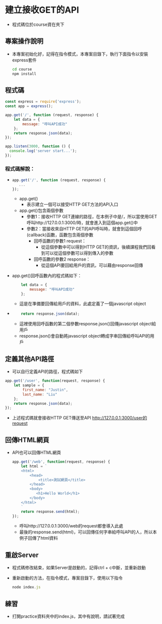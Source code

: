 # 建立接收GET的API

- 程式碼位於course資在夾下

## 專案操作說明

- 本專案初始化好，記得在指令模式，本專案目錄下，執行下面指令以安裝express套件

  ```bash
  cd course
  npm install
  ```

## 程式碼

```javascript
const express = require('express');
const app = express();

app.get('/', function (request, response) {
    let data = {
        message: "呼叫API成功"
    };
    return response.json(data);
});

app.listen(3000, function () {
  console.log('server start...');
});
```

### 程式碼解說：

- ```javascript
  app.get('/', function (request, response) {
     ...
  });
  ```

  - app.get()
    - 表示建立一個可以接受HTTP GET方法的API入口
  - app.get()包含兩個參數
    - 參數1：接收HTTP GET連線的路徑，在本例子中是/，所以當使用GET呼叫http://127.0.0.1:3000/時，就會進入到這個app.get()中
    - 參數2：當接收來自HTTP GET的API呼叫時，就會到這個回呼(callback)函數，函數包含兩個參數
      - 回呼函數的參數1 request：
        - 從這個參數中可以得到HTTP GET的資訊，後續課程我們回看到可以從這個參數可以得到傳入的參數
      - 回呼函數的參數2 response：
        - 從這個API要回給用戶的資訊，可以藉由response回傳

- app.get()回呼函數內的程式碼如下：

  ```javascript
      let data = {
          message: "呼叫API成功"
      };
  ```

  - 這是在準備要回傳給用戶的資料，此處定義了一個javascript object

- ```javascript
      return response.json(data);
  ```

  - 這裡使用回呼函數的第二個參數response.json()回傳javascript object給用戶
  - response.json()會自動將javascript object轉成字串回傳給呼叫API的用戶

## 定義其他API路徑

- 可以自行定義API的路徑，程式碼如下

```javascript
app.get('/user', function(request, response) {
    let sample = {
        first_name: "Justin",
        last_name: "Liu"
    };
    return response.json(data);
});
```

- 上述程式碼就會接收HTTP GET傳送至API http://127.0.0.1:3000/user的request

## 回傳HTML網頁

- API也可以回傳HTML網頁

  ```javascript
  app.get('/web', function(request, response) {
      let html = `
      <html>
          <head>
              <title>測試網頁</title>
          </head>
          <body>
             <h1>Hello World</h1>
          </body>
      </html>
      `
      return response.send(html);
  });
  ```

  - 呼叫http://127.0.0.1:3000/web的request都會導入此處
  - 最後的response.send(html)，可以回傳任何字串給呼叫API的人，所以本例子回傳了html資料

## 重啟Server

- 程式碼修改結束，如果Server是啟動的，記得ctrl + c中斷，並重新啟動

- 重新啟動的方法，在指令模式，專案目錄下，使用以下指令

  ```javascript
  node index.js
  ```

## 練習

- 打開practice資料夾中的index.js，其中有說明，請試著完成